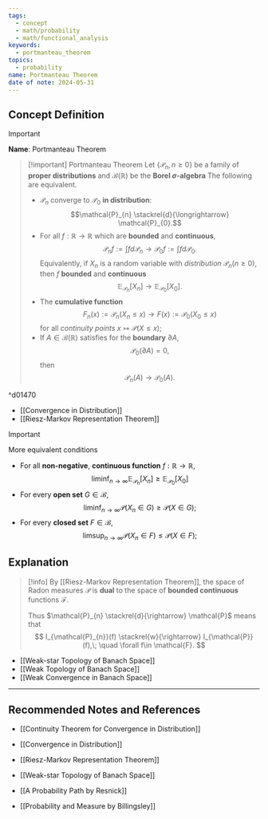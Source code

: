 ```yaml
---
tags:
  - concept
  - math/probability
  - math/functional_analysis
keywords:
  - portmanteau_theorem
topics:
  - probability
name: Portmanteau Theorem
date of note: 2024-05-31
---
```


## Concept Definition

>[!important]
>**Name**: Portmanteau Theorem

>[!important] Portmanteau Theorem
>Let $\left\{ \mathcal{P}_{n}, n \ge 0 \right\}$ be a family of **proper distributions** and  $\mathscr{B}(\mathbb{R})$ be the **Borel $\sigma$-algebra** The following are equivalent.
>- $\mathcal{P}_{n}$ converge to $\mathcal{P}_{0}$ **in distribution**: $$\mathcal{P}_{n} \stackrel{d}{\longrightarrow} \mathcal{P}_{0}.$$
>- For all $f: \mathbb{R} \to \mathbb{R}$ which are **bounded** and **continuous**,
>  $$
>  \mathcal{P}_{n}f := \int f d\mathcal{P}_{n} \to \mathcal{P}_{0}f := \int f d\mathcal{P}_{0}.
> $$ 
> Equivalently, if $X_{n}$ is a random variable with *distribution* $\mathcal{P}_{n} (n \ge 0)$, then $f$ **bounded** and **continuous**
> $$
>  \mathbb{E}_{ \mathcal{P}_{n} }\left[ X_{n} \right] \to  \mathbb{E}_{ \mathcal{P}_{0} }\left[ X_{0} \right].
>$$
>- The **cumulative function** $$F_{n}(x):= \mathcal{P}_{n}(X_{n} \le x) \to F(x):=\mathcal{P}_{0}(X_{0} \le x)$$ for all *continuity points* $x \mapsto \mathcal{P}(X \le x)$;
>- If $A \in \mathscr{B}(\mathbb{R})$ satisfies for the **boundary** $\partial A$, $$\mathcal{P}_{0}(\partial A) = 0,$$ then 
>  $$
>  \mathcal{P}_{n}(A) \to \mathcal{P}_{0}(A).
> $$

^d01470


- [[Convergence in Distribution]]
- [[Riesz-Markov Representation Theorem]]


>[!important]
>More equivalent conditions
>- For all **non-negative**, **continuous function** $f: \mathbb{R} \to \mathbb{R}$, 
>  $$\liminf_{n \to \infty}  \mathbb{E}_{\mathcal{P}_{n}}\left[ X_{n} \right] \ge \mathbb{E}_{\mathcal{P}_{0}}\left[ X_{0} \right]$$
>- For every **open set** $G \in \mathscr{B}$, $$\liminf_{ n \to \infty }\mathcal{P}(X_{n} \in G) \ge \mathcal{P}(X \in G);$$
>- For every **closed set** $F \in \mathscr{B}$, $$\limsup_{ n \to \infty }\mathcal{P}(X_{n} \in F) \le \mathcal{P}(X \in F);$$


## Explanation

>[!info]
>By [[Riesz-Markov Representation Theorem]], the space of Radon measures $\mathcal{P}$ is **dual** to the space of **bounded continuous** functions $\mathcal{F}$.
>
>Thus $\mathcal{P}_{n} \stackrel{d}{\rightarrow} \mathcal{P}$ means that 
>$$
>I_{\mathcal{P}_{n}}(f) \stackrel{w}{\rightarrow} I_{\mathcal{P}}(f),\; \quad \forall f\in \mathcal{F}.
>$$ 

- [[Weak-star Topology of Banach Space]]
- [[Weak Topology of Banach Space]]
- [[Weak Convergence in Banach Space]]



-----------
##  Recommended Notes and References

- [[Continuity Theorem for Convergence in Distribution]]

- [[Convergence in Distribution]]
- [[Riesz-Markov Representation Theorem]]
- [[Weak-star Topology of Banach Space]]

- [[A Probability Path by Resnick]]
- [[Probability and Measure by Billingsley]]
